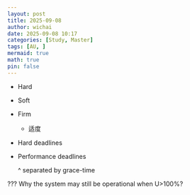 ```yaml
---
layout: post
title: 2025-09-08
author: wichai
date: 2025-09-08 10:17
categories: [Study, Master]
tags: [AU, ]
mermaid: true
math: true
pin: false
---
```




- Hard
- Soft
- Firm
	- 适度


- Hard deadlines
- Performance deadlines 

	^ separated by grace-time

    
???
Why the system may still be operational when U>100%?

